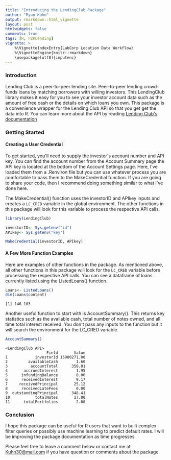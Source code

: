 ```yaml
---
title: "Introducing the LendingClub Package"
author: "Ryan Kuhn"
output: rmarkdown::html_vignette
layout: post
htmlwidgets: false
comments: true
tags: [R, P2PLending]
vignette: >
    %\VignetteIndexEntry{LabCorp Location Data Workflow}
    %\VignetteEngine{knitr::rmarkdown}
    \usepackage[utf8]{inputenc}
---
```


### Introduction  
Lending Club is a peer-to-peer lending site.  Peer-to-peer lending crowd-funds loans by matching borrowers with willing investors. This LendingClub library makes it easy for you to see your investor account data such as the amount of free cash or the details on which loans you own. This package is a convenience wrapper for the Lending Club API so that you get get the data into R. You can learn more about the API by reading [Lending Club's documentation](https://www.lendingclub.com/developers/lc-api.action)


### Getting Started  

#### Creating a User Credential 
To get started, you'll need to supply the investor's account number and API key. You can find the account number from the Account Summary page the API key is located at the bottom of the Account Settings page. Here, I've loaded them from a .Renviron file but you can use whatever process you are comfortable to pass them to the MakeCredential function. If you are going to share your code, then I recommend doing something similar to what I've done here.

The MakeCredential() function uses the investorID and APIkey inputs and creates a <code>LC_CRED</code> variable in the global environment. The other functions in this package will look for this variable to process the respective API calls.


```r
library(LendingClub)

investorID<- Sys.getenv("id")
APIkey<- Sys.getenv("key")

MakeCredential(investorID, APIkey)
```

#### A Few More Function Examples 
Here are examples of other functions in the package. As mentioned above, all other functions in this package will look for the <code>LC_CRED</code> variable before processing the respective API calls.  You can see a dataframe of loans currently listed using the ListedLoans() function.  


```r
Loans<- ListedLoans()
dim(Loans$content)
```

```
[1] 146 103
```

Another useful function to start with is AccountSummary(). This returns key statistics such as the available cash, total number of notes owned, and all time total interest received. You don't pass any inputs to the function but it will search the environment for the LC_CRED variable. 

```r
AccountSummary()
```

```
<LendingClub API>
                  Field       Value
1            investorId 15900271.00
2         availableCash        1.60
3          accountTotal      350.01
4       accruedInterest        1.95
5      infundingBalance        0.00
6      receivedInterest        9.17
7     receivedPrincipal       25.12
8      receivedLateFees        0.00
9  outstandingPrincipal      348.41
10           totalNotes       17.00
11      totalPortfolios        2.00
```

### Conclusion  
I hope this package can be useful for R users that want to built complex filter queries or possibly use machine learning to predict default rates. I will be improving the package documentation as time progresses.

Please feel free to leave a comment below or contact me at Kuhn30@mail.com if you have question or comments about the package.
